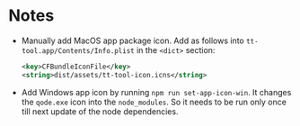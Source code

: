 # Notes

 - Manually add MacOS app package icon. Add as follows into `tt-tool.app/Contents/Info.plist` in the `<dict>` section:

    ```xml
    <key>CFBundleIconFile</key>
    <string>dist/assets/tt-tool-icon.icns</string>
    ```
 - Add Windows app icon by running `npm run set-app-icon-win`. It changes the `qode.exe` icon into the `node_modules`. So it needs to be run only once till next update of the node dependencies.   
